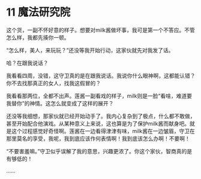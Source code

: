# 11 魔法研究院

这个货，一副不怀好意的样子。想要对milk酱做坏事，我可是第一个不答应。不管怎么样，我都先揍你一顿。

“怎么样，美人，来玩玩？”还没等我开始行动，这家伙就先对我发了话。

哈？在跟我说话？

我看看四周，没错，这守卫真的是在跟我说话。我说你什么眼神啊，这都能认错？你不去找那真正的女人，找我这假冒的？

我看看那两位，全都不出声。莲酱一副看戏的样子，milk则是一脸“看啥，难道要我替你”的神情。这怎么就变成了这样的展开？

还没等我细想，那家伙就已经开始动手了。我内心复杂到了极点，什么都不敢做，甚至开始配合他演戏。从某种意义上来说，这也算是为了保护milk酱而献身吧。就是这个过程感觉好奇怪啊。莲酱在一边看得津津有味，milk酱在一边皱眉，守卫在那里莫名的享受，我呢，我到底应该作何表情啊！我到底该怎么办啊！不要啊！

“不要害羞嘛。”守卫似乎误解了我的意思，兴趣更浓了。你这个家伙，智商真的是有够低的！

……
